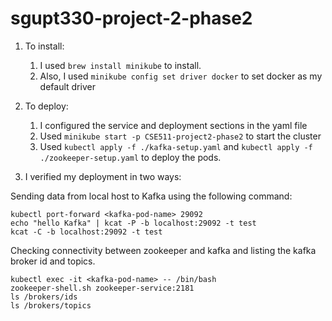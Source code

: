 # sgupt330-project-2-phase2

1. To install:
   1. I used `brew install minikube` to install.
   2. Also, I used `minikube config set driver docker` to set docker as my default driver
2. To deploy:
   1. I configured the service and deployment sections in the yaml file
   2. Used `minikube start -p CSE511-project2-phase2` to start the cluster
   3. Used `kubectl apply -f ./kafka-setup.yaml` and `kubectl apply -f ./zookeeper-setup.yaml` to deploy the pods.

3. I verified my deployment in two ways:

Sending data from local host to Kafka using the following command:

    kubectl port-forward <kafka-pod-name> 29092
    echo "hello Kafka" | kcat -P -b localhost:29092 -t test
    kcat -C -b localhost:29092 -t test

Checking connectivity between zookeeper and kafka and listing the kafka broker id and topics.

    kubectl exec -it <kafka-pod-name> -- /bin/bash
    zookeeper-shell.sh zookeeper-service:2181
    ls /brokers/ids
    ls /brokers/topics


